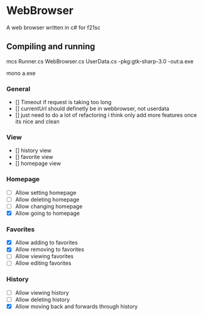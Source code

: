 # WebBrowser
A web browser written in c# for f21sc
## Compiling and running
mcs Runner.cs WebBrowser.cs UserData.cs -pkg:gtk-sharp-3.0 -out:a.exe

mono a.exe

### General
- [] Timeout if request is taking too long
- [] currentUrl should definetly be in webbrowser, not userdata
- [] just need to do a lot of refactoring i think only add more features once its nice and clean

### View
- [] history view
- [] favorite view
- [] homepage view

### Homepage
- [ ] Allow setting homepage
- [ ] Allow deleting homepage
- [ ] Allow changing homepage
- [x] Allow going to homepage

### Favorites
- [x] Allow adding to favorites
- [x] Allow removing to favorites
- [ ] Allow viewing favorites
- [ ] Allow editing favorites

### History
- [ ] Allow viewing history
- [ ] Allow deleting history
- [x] Allow moving back and forwards through history
